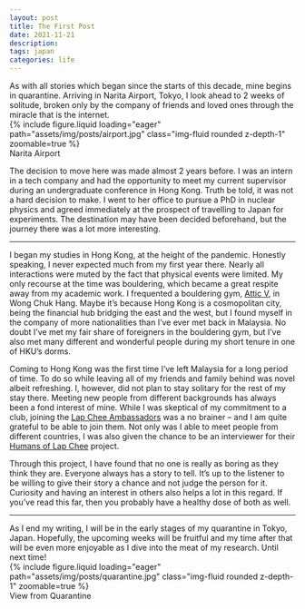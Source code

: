```yaml
---
layout: post
title: The First Post
date: 2021-11-21
description: 
tags: japan
categories: life
---
```


<div class="row mt-3">
    <div class="col-sm mt-3 mt-md-0">
        As with all stories which began since the starts of this decade, mine begins in quarantine. Arriving in Narita Airport, Tokyo, I look ahead to 2 weeks of solitude, broken only by the company of friends and loved ones through the miracle that is the internet.
    </div>
    <div class="col-sm mt-3 mt-md-0">
        {% include figure.liquid loading="eager" path="assets/img/posts/airport.jpg" class="img-fluid rounded z-depth-1" zoomable=true %}
        <div class="caption"> Narita Airport </div>
    </div>
</div>

The decision to move here was made almost 2 years before. I was an intern in a tech company and had the opportunity to meet my current supervisor during an undergraduate conference in Hong Kong. Truth be told, it was not a hard decision to make. I went to her office to pursue a PhD in nuclear physics and agreed immediately at the prospect of travelling to Japan for experiments. The destination may have been decided beforehand, but the journey there was a lot more interesting.

<hr>

I began my studies in Hong Kong, at the height of the pandemic. Honestly speaking, I never expected much from my first year there. Nearly all interactions were muted by the fact that physical events were limited. My only recourse at the time was bouldering, which became a great respite away from my academic work. I frequented a bouldering gym, [Attic V](https://www.atticv.com.hk/), in Wong Chuk Hang. Maybe it’s because Hong Kong is a cosmopolitan city, being the financial hub bridging the east and the west, but I found myself in the company of more nationalities than I’ve ever met back in Malaysia. No doubt I’ve met my fair share of foreigners in the bouldering gym, but I’ve also met many different and wonderful people during my short tenure in one of HKU’s dorms.

Coming to Hong Kong was the first time I’ve left Malaysia for a long period of time. To do so while leaving all of my friends and family behind was novel albeit refreshing. I, however, did not plan to stay solitary for the rest of my stay there. Meeting new people from different backgrounds has always been a fond interest of mine. While I was skeptical of my commitment to a club, joining the [Lap Chee Ambassadors](https://www.instagram.com/lapcheeambassadors/?hl=en) was a no brainer – and I am quite grateful to be able to join them. Not only was I able to meet people from different countries, I was also given the chance to be an interviewer for their [Humans of Lap Chee](https://www.instagram.com/humans_of_lapchee/?hl=en) project.

Through this project, I have found that no one is really as boring as they think they are. Everyone always has a story to tell. It’s up to the listener to be willing to give their story a chance and not judge the person for it. Curiosity and having an interest in others also helps a lot in this regard. If you’ve read this far, then you probably have a healthy dose of both as well.

<hr>

<div class="row mt-3">
    <div class="col-sm mt-3 mt-md-0">
        As I end my writing, I will be in the early stages of my quarantine in Tokyo, Japan. Hopefully, the upcoming weeks will be fruitful and my time after that will be even more enjoyable as I dive into the meat of my research. Until next time!
    </div>
    <div class="col-sm mt-3 mt-md-0">
        {% include figure.liquid loading="eager" path="assets/img/posts/quarantine.jpg" class="img-fluid rounded z-depth-1" zoomable=true %}
        <div class="caption"> View from Quarantine </div>
    </div>
</div>
